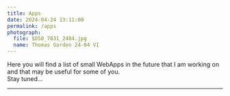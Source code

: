 ```yaml
---
title: Apps
date: 2024-04-24 13:11:00
permalink: /apps
photograph:
  file: $D50_7031_2404.jpg
  name: Thomas Garden 24-04 VI
---
```


Here you will find a list of small WebApps in the future that I am working on and that may be useful for some of you.  
Stay tuned...

---
